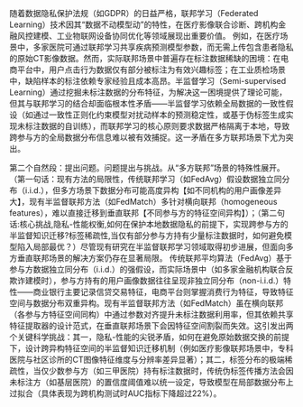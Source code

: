 随着数据隐私保护法规（如GDPR）的日益严格，联邦学习（Federated Learning）技术因其“数据不动模型动”的特性，在医疗影像联合诊断、跨机构金融风控建模、工业物联网设备协同优化等领域展现出重要价值。 例如，在医疗场景中，多家医院可通过联邦学习共享疾病预测模型参数，而无需上传包含患者隐私的原始CT影像数据。然而，实际联邦场景中普遍存在标注数据稀缺的困境：在电商平台中，用户点击行为数据仅有部分被标注为有效兴趣标签；在工业质检场景中，缺陷样本的标注依赖专家经验且成本高昂。半监督学习（Semi-supervised Learning）通过挖掘未标注数据的分布特征，为解决这一困境提供了理论可能，但其与联邦学习的结合却面临根本性矛盾——半监督学习依赖全局数据的一致性假设（如通过一致性正则化约束模型对扰动样本的预测稳定性，或基于伪标签生成实现未标注数据的自训练），而联邦学习的核心原则要求数据严格隔离于本地，导致跨参与方的全局数据分布信息难以被有效捕捉。这一矛盾在多方联邦场景下尤为突出。

第二个自然段：提出问题。问题提出与挑战。从“多方联邦”场景的特殊性展开。（第一句话：现有方法的局限性，传统联邦学习（如FedAvg）假设数据独立同分布（i.i.d.），但多方场景下数据分布可能高度异构【如不同机构的用户画像差异大】，现有半监督联邦方法（如FedMatch）多针对横向联邦（homogeneous features），难以直接迁移到垂直联邦【不同参与方的特征空间异构】）；（第二句话:核心挑战,隐私-性能权衡,如何在保护本地数据隐私的前提下，实现跨参与方的半监督知识迁移?标签稀疏性,当仅有部分参与方持有少量标注数据时，如何避免模型陷入局部最优？）尽管现有研究在半监督联邦学习领域取得初步进展，但面向多方垂直联邦场景的解决方案仍存在显著局限。 传统联邦平均算法（FedAvg）基于参与方数据独立同分布（i.i.d.）的强假设，而实际场景中（如多家金融机构联合反欺诈建模时），参与方持有的用户画像数据往往呈现非独立同分布（non-i.i.d.）特性——商业银行主要记录信贷交易特征，电商平台则掌握消费行为特征，导致特征空间与数据分布双重异构。现有半监督联邦方法（如FedMatch）虽在横向联邦（各参与方特征空间同构）中通过参数对齐提升未标注数据利用率，但其依赖共享特征提取器的设计范式，在垂直联邦场景下会因特征空间割裂而失效。这引发出两个关键科学挑战：其一，隐私-性能的尖锐矛盾，如何在避免原始数据交换的前提下，设计跨异构特征空间的半监督知识迁移机制（例如医疗影像联邦场景中，专科医院与社区诊所的CT图像特征维度与分辨率差异显著）；其二，标签分布的极端稀疏性，当仅少数参与方（如三甲医院）持有标注数据时，传统伪标签传播方法会因未标注方（如基层医院）的置信度阈值难以统一设定，导致模型在局部数据分布上过拟合（具体表现为跨机构测试时AUC指标下降超过22%）。
